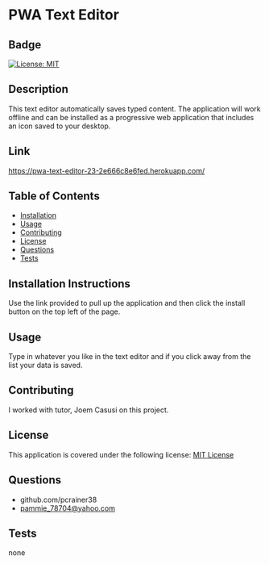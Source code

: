 
  # PWA Text Editor

  ## Badge
  [![License: MIT](https://img.shields.io/badge/License-MIT-yellow.svg)](https://opensource.org/licenses/MIT)

  ## Description 
  
  This text editor automatically saves typed content.  The application will work offline and can be installed as a progressive web application that includes an icon saved to your desktop.

  ## Link

  https://pwa-text-editor-23-2e666c8e6fed.herokuapp.com/

  ## Table of Contents 
  - [Installation](#installation) 
  - [Usage](#usage) 
  - [Contributing](#contributing) 
  - [License](#license) 
  - [Questions](#questions)
  - [Tests](#tests)

  ## Installation Instructions 
  
  Use the link provided to pull up the application and then click the install button on the top left of the page.

  ## Usage 
 
  Type in whatever you like in the text editor and if you click away from the list your data is saved.

  ## Contributing   
 
  I worked with tutor, Joem Casusi on this project.
  
  ## License 
 
  This application is covered under the following license:
    [MIT License](https://opensource.org/licenses/)
  
  ## Questions
  
  - github.com/pcrainer38
  - pammie_78704@yahoo.com
  
   ## Tests 
  
   none
